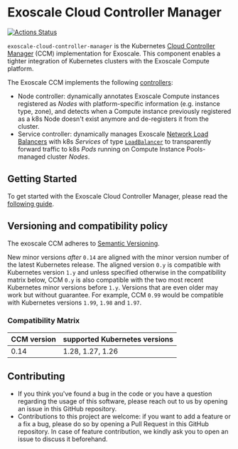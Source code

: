 # Exoscale Cloud Controller Manager

[![Actions Status](https://github.com/exoscale/exoscale-cloud-controller-manager/workflows/CI/badge.svg)](https://github.com/exoscale/exoscale-cloud-controller-manager/actions?query=workflow%3ACI)

`exoscale-cloud-controller-manager` is the Kubernetes [Cloud Controller
Manager][k8s-ccm] (CCM) implementation for Exoscale. This component enables a
tighter integration of Kubernetes clusters with the Exoscale Compute platform.

The Exoscale CCM implements the following [controllers][k8s-ccm-controllers]:

* Node controller: dynamically annotates Exoscale Compute instances registered
  as *Nodes* with platform-specific information (e.g. instance type, zone), and
  detects when a Compute instance previously registered as a k8s Node doesn't
  exist anymore and de-registers it from the cluster.
* Service controller: dynamically manages Exoscale [Network Load
  Balancers][exo-nlb-doc] with k8s *Services* of type
  [`LoadBalancer`][k8s-service-lb] to transparently forward traffic to k8s
  *Pods* running on  Compute Instance Pools-managed cluster *Nodes*.


## Getting Started

To get started with the Exoscale Cloud Controller Manager, please read the
[following guide](docs/getting-started.md).

## Versioning and compatibility policy

The exoscale CCM adheres to [Semantic Versioning](https://semver.org/).

New minor versions *after* `0.14` are aligned with the minor version number of the latest Kubernetes release.
The aligned version `0.y` is compatible with Kubernetes version `1.y` and unless specified otherwise in the compatibility matrix below, CCM `0.y` is also compatible with the two most recent Kubernetes minor versions before `1.y`. Versions that are even older may work but without guarantee.
For example, CCM `0.99` would be compatible with Kubernetes versions `1.99`, `1.98` and `1.97`.

### Compatibility Matrix

| CCM version | supported Kubernetes versions |
|-------------|-------------------------------|
| 0.14        | 1.28, 1.27, 1.26              | 

## Contributing

* If you think you've found a bug in the code or you have a question regarding
  the usage of this software, please reach out to us by opening an issue in
  this GitHub repository.
* Contributions to this project are welcome: if you want to add a feature or a
  fix a bug, please do so by opening a Pull Request in this GitHub repository.
  In case of feature contribution, we kindly ask you to open an issue to
  discuss it beforehand.


[exo-nlb-doc]: https://community.exoscale.com/documentation/compute/network-load-balancer/
[k8s-ccm-controllers]: https://kubernetes.io/docs/concepts/architecture/cloud-controller/#functions-of-the-ccm
[k8s-ccm]: https://kubernetes.io/docs/concepts/architecture/cloud-controller/#functions-of-the-ccm
[k8s-service-lb]: https://kubernetes.io/docs/concepts/services-networking/service/#loadbalancer
